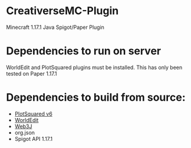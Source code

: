 # CreativerseMC-Plugin
Minecraft 1.17.1 Java Spigot/Paper Plugin

# Dependencies to run on server
WorldEdit and PlotSquared plugins must be installed. This has only been tested on Paper 1.17.1

# Dependencies to build from source:
- [PlotSquared v6](https://github.com/IntellectualSites/PlotSquared)
- [WorldEdit](https://github.com/EngineHub/WorldEdit)
- [Web3J](https://github.com/web3j/web3j)
- org.json
- Spigot API 1.17.1
